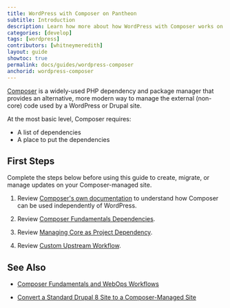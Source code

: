 ```yaml
---
title: WordPress with Composer on Pantheon
subtitle: Introduction
description: Learn how more about how WordPress with Composer works on Pantheon.
categories: [develop]
tags: [wordpress]
contributors: [whitneymeredith]
layout: guide
showtoc: true
permalink: docs/guides/wordpress-composer
anchorid: wordpress-composer
---
```


[Composer](https://getcomposer.org/) is a widely-used PHP dependency and package manager that provides an alternative, more modern way to manage the external (non-core) code used by a WordPress or Drupal site.

At the most basic level, Composer requires:

- A list of dependencies
- A place to put the dependencies

## First Steps

Complete the steps below before using this guide to create, migrate, or manage updates on your Composer-managed site.

1. Review [Composer's own documentation](https://getcomposer.org/doc/) to understand how Composer can be used independently of WordPress.

1. Review [Composer Fundamentals Dependencies](/guides/composer#dependencies).

1. Review [Managing Core as Project Dependency](/guides/composer#managing-core-as-a-project-dependency).

1. Review [Custom Upstream Workflow](/guides/composer#custom-upstream-workflow).

## See Also

- [Composer Fundamentals and WebOps Workflows](/guides/composer)

- [Convert a Standard Drupal 8 Site to a Composer-Managed Site](/guides/composer-convert)